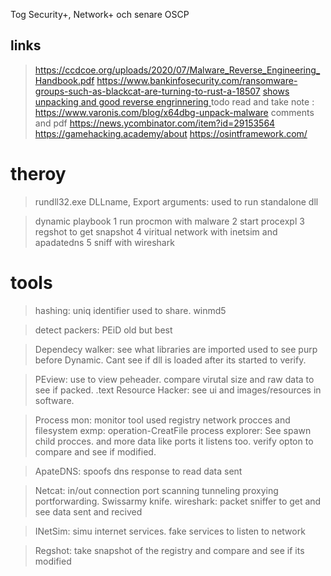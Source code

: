 Tog Security+, Network+ och senare OSCP
## links
> https://ccdcoe.org/uploads/2020/07/Malware_Reverse_Engineering_Handbook.pdf
> https://www.bankinfosecurity.com/ransomware-groups-such-as-blackcat-are-turning-to-rust-a-18507
> [shows unpacking and good reverse engrinnering ](https://dissectingmalwa.re/blog/pandora/)
> todo read and take note : https://www.varonis.com/blog/x64dbg-unpack-malware
> comments and pdf https://news.ycombinator.com/item?id=29153564
> https://gamehacking.academy/about
> https://osintframework.com/


# theroy
> rundll32.exe DLLname, Export arguments: used to run standalone dll 

> dynamic playbook
 1 run procmon with malware
2 start procexpl
3 regshot to get snapshot
4 viritual network with inetsim and apadatedns
5 sniff with wireshark

# tools
> hashing: uniq identifier used to share. winmd5

> detect packers: PEiD old but best 

> Dependecy walker: see what libraries are imported used to see purp before Dynamic. Cant see if dll is loaded after its started to verify.

> PEview: use to view peheader. compare virutal size and raw data to see if packed. .text
> Resource Hacker: see ui and images/resources in software.

> Process mon: monitor tool used registry network procces and filesystem exmp: operation-CreatFile
> process explorer: See spawn child procces. and more data like ports it listens too. verify opton to compare and see if modified.

> ApateDNS: spoofs dns response to read data sent 

> Netcat: in/out connection port scanning tunneling proxying portforwarding. Swissarmy knife.
> wireshark: packet sniffer to get and see data sent and recived

> INetSim: simu internet services. fake services to listen to network

> Regshot: take snapshot of the registry and compare and see if its modified
